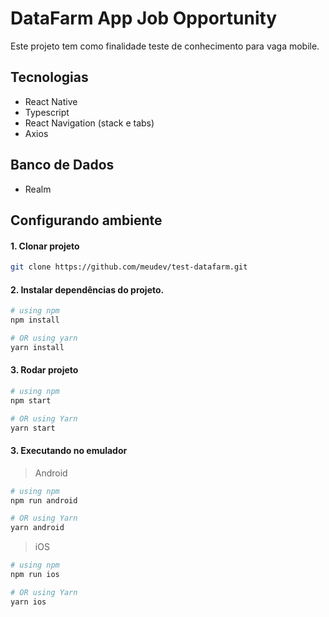 # DataFarm App Job Opportunity
Este projeto tem como finalidade teste de conhecimento para vaga mobile.


## Tecnologias
* React Native
* Typescript
* React Navigation (stack e tabs)
* Axios

## Banco de Dados
* Realm

## Configurando ambiente

#### 1. Clonar projeto

```bash
git clone https://github.com/meudev/test-datafarm.git
```

#### 2. Instalar dependências do projeto.

```bash
# using npm
npm install 

# OR using yarn
yarn install
``` 

#### 3. Rodar projeto

```bash
# using npm
npm start 

# OR using Yarn
yarn start
``` 

#### 3. Executando no emulador

> Android

```bash
# using npm
npm run android

# OR using Yarn
yarn android
```

> iOS

```bash
# using npm
npm run ios

# OR using Yarn
yarn ios
```